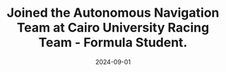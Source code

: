 ---
# Documentation: https://wowchemy.com/docs/managing-content/

title: "Joined the Autonomous Navigation Team at Cairo University Racing Team - Formula Student."
subtitle: ""
summary: ""
# authors: ["Shunsuke Kitada", "Hitoshi Iyatomi", "Yoshifumi Seki"]
tags: ["News"]
# categories: ["News"]
date: 2024-09-01
# lastmod: 022-03-29T00:00:00+09:00
featured: false
draft: false

# Featured image
# To use, add an image named `featured.jpg/png` to your page's folder.
# Focal points: Smart, Center, TopLeft, Top, TopRight, Left, Right, BottomLeft, Bottom, BottomRight.
image:
  caption: ""
  focal_point: ""
  preview_only: false

# Projects (optional).
#   Associate this post with one or more of your projects.
#   Simply enter your project's folder or file name without extension.
#   E.g. `projects = ["internal-project"]` references `content/project/deep-learning/index.md`.
#   Otherwise, set `projects = []`.
projects: []

---